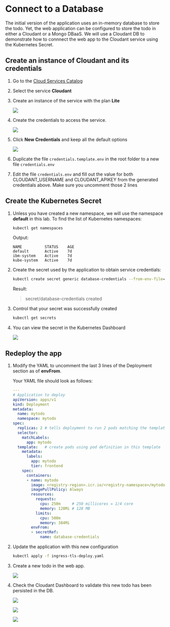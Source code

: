 # Connect to a Database

The initial version of the application uses an in-memory database to store the todo. Yet, the web application can be configured to store the todo in either a Cloudant or a Mongo DBaaS.
We will use a Cloudant DB to demonstrate how to connnect the web app to the  Cloudant service using the Kubernetes Secret.

## Create an instance of Cloudant and its credentials

1. Go to the [Cloud Services Catalog](https://cloud.ibm.com/catalog) 

1. Select the service **Cloudant**

1. Create an instance of the service with the plan **Lite**

    ![](../images/cloudant-create.png)

1. Create the credentials to access the service.

    ![](../images/cloudant-credentials.png)

1. Click **New Credentials** and keep all the default options

    ![](../images/cloudant-credentials2.png)

1. Duplicate the file `credentials.template.env` in the root folder to a new file `credentials.env`

1. Edit the file `credentials.env` and fill out the value for both CLOUDANT_USERNAME and CLOUDANT_APIKEY from the generated credentials above. Make sure you uncomment those 2 lines

## Create the Kubernetes Secret

1. Unless you have created a new namespace, we will use the namespace **default** in this lab. To find the list of Kubernetes namespaces:
    ```sh
    kubectl get namespaces
    ```
    Output:
    ```
    NAME          STATUS    AGE
    default       Active    7d
    ibm-system    Active    7d
    kube-system   Active    7d
    ```

1. Create the secret used by the application to obtain service credentials:

    ```sh
    kubectl create secret generic database-credentials --from-env-file=credentials.env
    ```
    Result:
    > secret/database-credentials created

1. Control that your secret was successfully created
    ```sh
    kubectl get secrets
    ```

1. You can view the secret in the Kubernetes Dashboard 

    ![](../images/k8s-secret.png)


## Redeploy the app

1. Modify the YAML to uncomment the last 3 lines of the Deployment section as of **envFrom**.

    Your YAML file should look as follows:
    ```yaml
    ---
    # Application to deploy
    apiVersion: apps/v1
    kind: Deployment
    metadata:
      name: mytodo
      namespace: mytodo
    spec:
      replicas: 2 # tells deployment to run 2 pods matching the template
      selector:
        matchLabels:
          app: mytodo
      template:   # create pods using pod definition in this template
        metadata:
          labels:
            app: mytodo
            tier: frontend
        spec:
          containers:
          - name: mytodo
            image: <registry-region>.icr.io/<registry-namespace>/mytodo-<lastname>:1.0
            imagePullPolicy: Always
            resources:
              requests:
                cpu: 250m     # 250 millicores = 1/4 core
                memory: 128Mi # 128 MB
              limits:
                cpu: 500m
                memory: 384Mi
            envFrom:
            - secretRef:
                name: database-credentials
    ```

1. Update the application with this new configuration
    ```sh
    kubectl apply -f ingress-tls-deploy.yaml
    ```

1. Create a new todo in the web app.

    ![](../images/webapp-db.png)

1. Check the Cloudant Dashboard to validate this new todo has been persisted in the DB.

    ![](../images/cloudant-dashboard-launch.png)

    ![](../images/cloudant-db.png)

    ![](../images/cloudant-record.png)